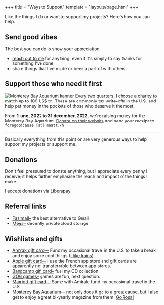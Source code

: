 +++
title = "Ways to Support"
template = "layouts/page.html"
+++

Like the things I do or want to support my projects? Here's how you can help.

## Send good vibes
The best you can do is show your appreciation
- [reach out to me](@/contact.md) for anything, even if it's simply to say thanks for something I've done
- share things that I've made or been a part of with others

## Support those who need it first
![Monterey Bay Aquarium banner](/img/baybanner.png)
Every two quarters, I choose a charity to match up to 100 US$ to. These are commonly tax write-offs in the U.S. and help put money in the pockets of those who deserve it the most.

From **1 june, 2022 to 31 december, 2022**, we're raising money for the Monterey Bay Aquarium. [Donate on their website](https://www.montereybayaquarium.org/join-give/ways-to-give/give) and send your receipt to `foragoodcause [at] maatt.ch`

---

Basically everything from this point on are very generous ways to help support my projects or support me.

## Donations
Don't feel pressured to donate anything, but I appreciate every penny I receive; it helps further emphasise the reach and impact of the things I make.

I accept donations via [Liberapay.](https://liberapay.com/doamatto/)

## Referral links
- [Fastmail–](https://ref.fm/u27226768) the best alternative to Gmail
- [Mega–](https://mega.nz/aff=LYzEWOoubqI) decently private cloud storage

## Wishlists and gifts
- [Amtrak gift card—](https://www.amtrak.com/planning-booking/tickets-reservations/giftcards.html) Fund my occasional travel in the U.S. to take a break and enjoy some cool things ([I like trains](https://knowyourmeme.com/memes/i-like-trains)).
- [Apple gift card—](https://www.apple.com/fr/shop/gift-cards/itunes-electronic) I use the French app store and gift cards are apparently not transferrable between app stores. 
- [Bandcamp gift card–](https://bandcamp.com/gift_cards) fuel my CD collection
- [GOG games–](https://www.gog.com/en/u/doamatto/wishlist) games are fun, next question.
- [Marriott gift card—](https://gifts.marriott.com) Same with Amtrak; fund my occasional travel in the U.S.
- [Monterey Bay Aquarium—](https://www.montereybayaquarium.org/join-give/become-a-member/give) not only does it go to a great cause, but I also get to enjoy a great bi-yearly magazine from them. [Go Rosa!](https://www.montereybayaquarium.org/visit/exhibits/sea-otters/meet-our-otters)
